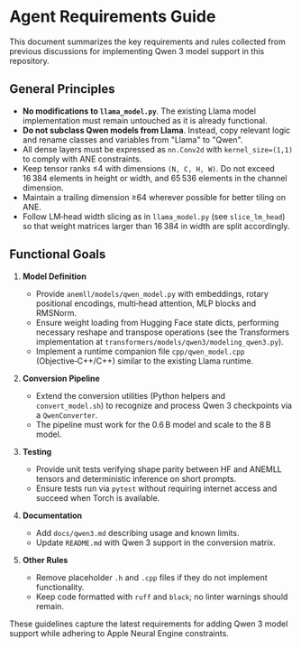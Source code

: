 # Agent Requirements Guide

This document summarizes the key requirements and rules collected from previous discussions for implementing Qwen 3 model support in this repository.

## General Principles

- **No modifications to `llama_model.py`**. The existing Llama model implementation must remain untouched as it is already functional.
- **Do not subclass Qwen models from Llama**. Instead, copy relevant logic and rename classes and variables from "Llama" to "Qwen".
- All dense layers must be expressed as `nn.Conv2d` with `kernel_size=(1,1)` to comply with ANE constraints.
- Keep tensor ranks ≤4 with dimensions `(N, C, H, W)`. Do not exceed 16 384 elements in height or width, and 65 536 elements in the channel dimension.
- Maintain a trailing dimension ≥64 wherever possible for better tiling on ANE.
- Follow LM‑head width slicing as in `llama_model.py` (see `slice_lm_head`) so that weight matrices larger than 16 384 in width are split accordingly.

## Functional Goals

1. **Model Definition**
   - Provide `anemll/models/qwen_model.py` with embeddings, rotary positional encodings, multi‑head attention, MLP blocks and RMSNorm.
   - Ensure weight loading from Hugging Face state dicts, performing necessary reshape and transpose operations (see the Transformers implementation at `transformers/models/qwen3/modeling_qwen3.py`).
   - Implement a runtime companion file `cpp/qwen_model.cpp` (Objective‑C++/C++) similar to the existing Llama runtime.

2. **Conversion Pipeline**
   - Extend the conversion utilities (Python helpers and `convert_model.sh`) to recognize and process Qwen 3 checkpoints via a `QwenConverter`.
   - The pipeline must work for the 0.6 B model and scale to the 8 B model.

3. **Testing**
   - Provide unit tests verifying shape parity between HF and ANEMLL tensors and deterministic inference on short prompts.
   - Ensure tests run via `pytest` without requiring internet access and succeed when Torch is available.

4. **Documentation**
   - Add `docs/qwen3.md` describing usage and known limits.
   - Update `README.md` with Qwen 3 support in the conversion matrix.

5. **Other Rules**
   - Remove placeholder `.h` and `.cpp` files if they do not implement functionality.
   - Keep code formatted with `ruff` and `black`; no linter warnings should remain.

These guidelines capture the latest requirements for adding Qwen 3 model support while adhering to Apple Neural Engine constraints.
